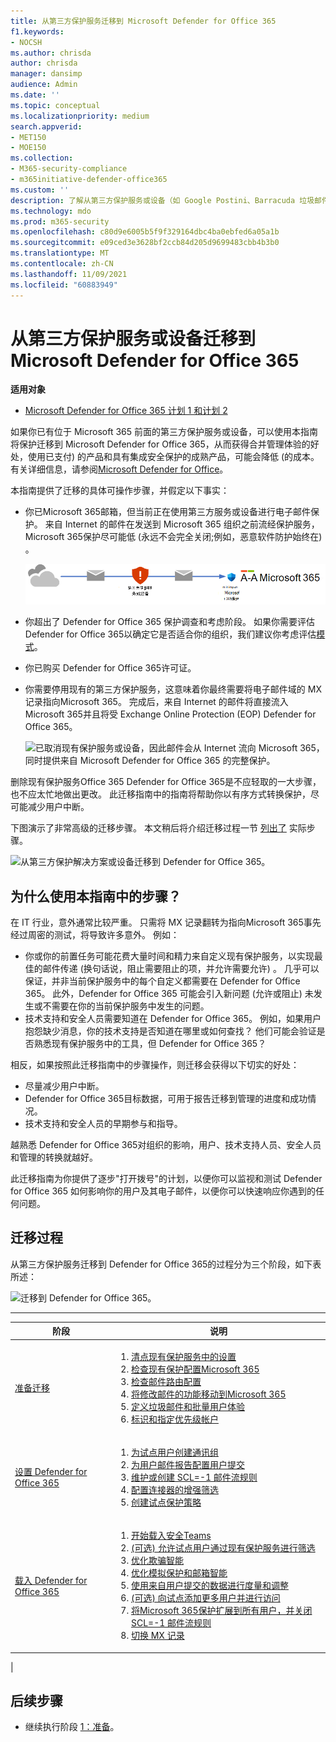 ```yaml
---
title: 从第三方保护服务迁移到 Microsoft Defender for Office 365
f1.keywords:
- NOCSH
ms.author: chrisda
author: chrisda
manager: dansimp
audience: Admin
ms.date: ''
ms.topic: conceptual
ms.localizationpriority: medium
search.appverid:
- MET150
- MOE150
ms.collection:
- M365-security-compliance
- m365initiative-defender-office365
ms.custom: ''
description: 了解从第三方保护服务或设备（如 Google Postini、Barracuda 垃圾邮件和病毒防火墙或 Cisco IronPort）迁移到 Microsoft Defender Office 365保护。
ms.technology: mdo
ms.prod: m365-security
ms.openlocfilehash: c80d9e6005b5f9f329164dbc4ba0ebfed6a05a1b
ms.sourcegitcommit: e09ced3e3628bf2ccb84d205d9699483cbb4b3b0
ms.translationtype: MT
ms.contentlocale: zh-CN
ms.lasthandoff: 11/09/2021
ms.locfileid: "60883949"
---
```

# <a name="migrate-from-a-third-party-protection-service-or-device-to-microsoft-defender-for-office-365"></a>从第三方保护服务或设备迁移到 Microsoft Defender for Office 365

**适用对象**
- [Microsoft Defender for Office 365 计划 1 和计划 2](defender-for-office-365.md)

如果你已有位于 Microsoft 365 前面的第三方保护服务或设备，可以使用本指南将保护迁移到 Microsoft Defender for Office 365，从而获得合并管理体验的好处，使用已支付) 的产品和具有集成安全保护的成熟产品，可能会降低 (的成本。 有关详细信息，请参阅[Microsoft Defender for Office](https://www.microsoft.com/security/business/threat-protection/office-365-defender)。

本指南提供了迁移的具体可操作步骤，并假定以下事实：

- 你已Microsoft 365邮箱，但当前正在使用第三方服务或设备进行电子邮件保护。 来自 Internet 的邮件在发送到 Microsoft 365 组织之前流经保护服务，Microsoft 365保护尽可能低 (永远不会完全关闭;例如，恶意软件防护始终在) 。

  ![邮件通过第三方保护服务或设备从 Internet 流动，然后再Microsoft 365。](../../media/mdo-migration-before.png)

- 你超出了 Defender for Office 365 保护调查和考虑阶段。 如果你需要评估 Defender for Office 365以确定它是否适合你的组织，我们建议你考虑评估[模式](office-365-evaluation.md)。

- 你已购买 Defender for Office 365许可证。

- 你需要停用现有的第三方保护服务，这意味着你最终需要将电子邮件域的 MX 记录指向Microsoft 365。 完成后，来自 Internet 的邮件将直接流入 Microsoft 365并且将受 Exchange Online Protection (EOP) Defender for Office 365。

  ![已取消现有保护服务或设备，因此邮件会从 Internet 流向 Microsoft 365，同时提供来自 Microsoft Defender for Office 365 的完整保护。](../../media/mdo-migration-after.png)

删除现有保护服务Office 365 Defender for Office 365是不应轻取的一大步骤，也不应太忙地做出更改。 此迁移指南中的指南将帮助你以有序方式转换保护，尽可能减少用户中断。

下图演示了非常高级的迁移步骤。 本文稍后将介绍迁移过程一节 [列出了](#the-migration-process) 实际步骤。

![从第三方保护解决方案或设备迁移到 Defender for Office 365。](../../media/mdo-migration-overview.png)

## <a name="why-use-the-steps-in-this-guide"></a>为什么使用本指南中的步骤？

在 IT 行业，意外通常比较严重。 只需将 MX 记录翻转为指向Microsoft 365事先经过周密的测试，将导致许多意外。 例如：

- 你或你的前置任务可能花费大量时间和精力来自定义现有保护服务，以实现最佳的邮件传递 (换句话说，阻止需要阻止的项，并允许需要允许) 。 几乎可以保证，并非当前保护服务中的每个自定义都需要在 Defender for Office 365。 此外，Defender for Office 365 可能会引入新问题 (允许或阻止) 未发生或不需要在你的当前保护服务中发生的问题。
- 技术支持和安全人员需要知道在 Defender for Office 365。 例如，如果用户抱怨缺少消息，你的技术支持是否知道在哪里或如何查找？ 他们可能会验证是否熟悉现有保护服务中的工具，但 Defender for Office 365？

相反，如果按照此迁移指南中的步骤操作，则迁移会获得以下切实的好处：

- 尽量减少用户中断。
- Defender for Office 365目标数据，可用于报告迁移到管理的进度和成功情况。
- 技术支持和安全人员的早期参与和指导。

越熟悉 Defender for Office 365对组织的影响，用户、技术支持人员、安全人员和管理的转换就越好。

此迁移指南为你提供了逐步"打开拨号"的计划，以便你可以监视和测试 Defender for Office 365 如何影响你的用户及其电子邮件，以便你可以快速响应你遇到的任何问题。

## <a name="the-migration-process"></a>迁移过程

从第三方保护服务迁移到 Defender for Office 365的过程分为三个阶段，如下表所述：

![迁移到 Defender for Office 365。](../../media/phase-diagrams/migration-phases.png)

<p>

****

|阶段|说明|
|---|---|
|[准备迁移](migrate-to-defender-for-office-365-prepare.md)|<ol><li>[清点现有保护服务中的设置](migrate-to-defender-for-office-365-prepare.md#inventory-the-settings-at-your-existing-protection-service)</li><li>[检查现有保护配置Microsoft 365](migrate-to-defender-for-office-365-prepare.md#check-your-existing-protection-configuration-in-microsoft-365)</li><li>[检查邮件路由配置](migrate-to-defender-for-office-365-prepare.md#check-your-mail-routing-configuration)</li><li>[将修改邮件的功能移动到Microsoft 365](migrate-to-defender-for-office-365-prepare.md#move-features-that-modify-messages-into-microsoft-365)</li><li>[定义垃圾邮件和批量用户体验](migrate-to-defender-for-office-365-prepare.md#define-spam-and-bulk-user-experiences)</li><li>[标识和指定优先级帐户](migrate-to-defender-for-office-365-prepare.md#identify-and-designate-priority-accounts)</li></ol>|
|[设置 Defender for Office 365](migrate-to-defender-for-office-365-setup.md)|<ol><li>[为试点用户创建通讯组](migrate-to-defender-for-office-365-setup.md#step-1-create-distribution-groups-for-pilot-users)</li><li>[为用户邮件报告配置用户提交](migrate-to-defender-for-office-365-setup.md#step-2-configure-user-submission-for-user-message-reporting)</li><li>[维护或创建 SCL=-1 邮件流规则](migrate-to-defender-for-office-365-setup.md#step-3-maintain-or-create-the-scl-1-mail-flow-rule)</li><li>[配置连接器的增强筛选](migrate-to-defender-for-office-365-setup.md#step-4-configure-enhanced-filtering-for-connectors)</li><li>[创建试点保护策略](migrate-to-defender-for-office-365-setup.md#step-5-create-pilot-protection-policies)</li></ol>|
|[载入 Defender for Office 365](migrate-to-defender-for-office-365-onboard.md)|<ol><li>[开始载入安全Teams](migrate-to-defender-for-office-365-onboard.md#step-1-begin-onboarding-security-teams)</li><li>[ (可选) 允许试点用户通过现有保护服务进行筛选](migrate-to-defender-for-office-365-onboard.md#step-2-optional-exempt-pilot-users-from-filtering-by-your-existing-protection-service)</li><li>[优化欺骗智能](migrate-to-defender-for-office-365-onboard.md#step-3-tune-spoof-intelligence)</li><li>[优化模拟保护和邮箱智能](migrate-to-defender-for-office-365-onboard.md#step-4-tune-impersonation-protection-and-mailbox-intelligence)</li><li>[使用来自用户提交的数据进行度量和调整](migrate-to-defender-for-office-365-onboard.md#step-5-use-data-from-user-submissions-to-measure-and-adjust)</li><li>[ (可选) 向试点添加更多用户并进行访问](migrate-to-defender-for-office-365-onboard.md#step-6-optional-add-more-users-to-your-pilot-and-iterate)</li><li>[将Microsoft 365保护扩展到所有用户，并关闭 SCL=-1 邮件流规则](migrate-to-defender-for-office-365-onboard.md#step-7-extend-microsoft-365-protection-to-all-users-and-turn-off-the-scl-1-mail-flow-rule)</li><li>[切换 MX 记录](migrate-to-defender-for-office-365-onboard.md#step-8-switch-your-mx-records)</li></ol>|
|

## <a name="next-step"></a>后续步骤

- 继续执行阶段 [1：准备](migrate-to-defender-for-office-365-prepare.md)。
